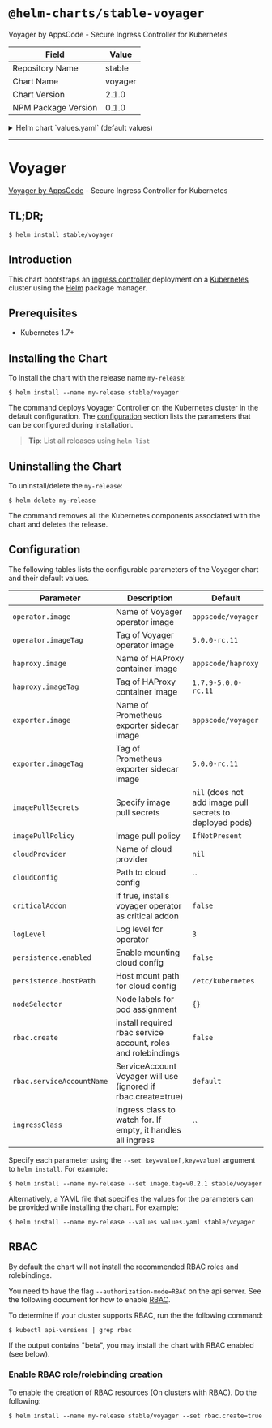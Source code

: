 # `@helm-charts/stable-voyager`

Voyager by AppsCode - Secure Ingress Controller for Kubernetes

| Field               | Value   |
| ------------------- | ------- |
| Repository Name     | stable  |
| Chart Name          | voyager |
| Chart Version       | 2.1.0   |
| NPM Package Version | 0.1.0   |

<details>

<summary>Helm chart `values.yaml` (default values)</summary>

```yaml
##
## Voyager chart configuration
##
operator:
  image: appscode/voyager
  imageTag: 5.0.0-rc.11
## Docker image containing HAProxy binary
haproxy:
  image: appscode/haproxy
  imageTag: 1.7.9-5.0.0-rc.11
## Docker image containing Prometheus exporter
exporter:
  image: appscode/voyager
  imageTag: 5.0.0-rc.11
## Optionally specify an array of imagePullSecrets.
## Secrets must be manually created in the namespace.
## ref: https://kubernetes.io/docs/concepts/containers/images/#specifying-imagepullsecrets-on-a-pod
##
# imagePullSecrets:
#   - name: myRegistryKeySecretName
## Specify a imagePullPolicy
## ref: http://kubernetes.io/docs/user-guide/images/#pre-pulling-images
##
imagePullPolicy: IfNotPresent
## Use cloud provider here.
cloudProvider:
## The path to the cloud provider configuration file. Empty string for no configuration file.
## ie. for azure use /etc/kubernetes/azure.json
cloudConfig: ''
## Installs voyager operator as critical addon
## https://kubernetes.io/docs/tasks/administer-cluster/guaranteed-scheduling-critical-addon-pods/
criticalAddon: false
## Log level for voyager
logLevel: 3
persistence:
  enabled: false
  hostPath: /etc/kubernetes

## Node labels for pod assignment
## Ref: https://kubernetes.io/docs/user-guide/node-selection/
##
nodeSelector: {}

## Install Default RBAC roles and bindings
rbac:
  ## If true, create & use RBAC resources
  create: false
  ## Ignored if rbac.create is true
  serviceAccountName: default

# this flag can be set to 'voyager' to handle only ingress
# with annotation kubernetes.io/ingress.class=voyager.
ingressClass:
```

</details>

---

# Voyager

[Voyager by AppsCode](https://github.com/appscode/voyager) - Secure Ingress Controller for Kubernetes

## TL;DR;

```console
$ helm install stable/voyager
```

## Introduction

This chart bootstraps an [ingress controller](https://github.com/appscode/voyager) deployment on a [Kubernetes](http://kubernetes.io) cluster using the [Helm](https://helm.sh) package manager.

## Prerequisites

- Kubernetes 1.7+

## Installing the Chart

To install the chart with the release name `my-release`:

```console
$ helm install --name my-release stable/voyager
```

The command deploys Voyager Controller on the Kubernetes cluster in the default configuration. The [configuration](#configuration) section lists the parameters that can be configured during installation.

> **Tip**: List all releases using `helm list`

## Uninstalling the Chart

To uninstall/delete the `my-release`:

```console
$ helm delete my-release
```

The command removes all the Kubernetes components associated with the chart and deletes the release.

## Configuration

The following tables lists the configurable parameters of the Voyager chart and their default values.

| Parameter                 | Description                                                   | Default                                                  |
| ------------------------- | ------------------------------------------------------------- | -------------------------------------------------------- |
| `operator.image`          | Name of Voyager operator image                                | `appscode/voyager`                                       |
| `operator.imageTag`       | Tag of Voyager operator image                                 | `5.0.0-rc.11`                                            |
| `haproxy.image`           | Name of HAProxy container image                               | `appscode/haproxy`                                       |
| `haproxy.imageTag`        | Tag of HAProxy container image                                | `1.7.9-5.0.0-rc.11`                                      |
| `exporter.image`          | Name of Prometheus exporter sidecar image                     | `appscode/voyager`                                       |
| `exporter.imageTag`       | Tag of Prometheus exporter sidecar image                      | `5.0.0-rc.11`                                            |
| `imagePullSecrets`        | Specify image pull secrets                                    | `nil` (does not add image pull secrets to deployed pods) |
| `imagePullPolicy`         | Image pull policy                                             | `IfNotPresent`                                           |
| `cloudProvider`           | Name of cloud provider                                        | `nil`                                                    |
| `cloudConfig`             | Path to cloud config                                          | ``                                                       |
| `criticalAddon`           | If true, installs voyager operator as critical addon          | `false`                                                  |
| `logLevel`                | Log level for operator                                        | `3`                                                      |
| `persistence.enabled`     | Enable mounting cloud config                                  | `false`                                                  |
| `persistence.hostPath`    | Host mount path for cloud config                              | `/etc/kubernetes`                                        |
| `nodeSelector`            | Node labels for pod assignment                                | `{}`                                                     |
| `rbac.create`             | install required rbac service account, roles and rolebindings | `false`                                                  |
| `rbac.serviceAccountName` | ServiceAccount Voyager will use (ignored if rbac.create=true) | `default`                                                |
| `ingressClass`            | Ingress class to watch for. If empty, it handles all ingress  | ``                                                       |

Specify each parameter using the `--set key=value[,key=value]` argument to `helm install`. For example:

```console
$ helm install --name my-release --set image.tag=v0.2.1 stable/voyager
```

Alternatively, a YAML file that specifies the values for the parameters can be provided while
installing the chart. For example:

```console
$ helm install --name my-release --values values.yaml stable/voyager
```

## RBAC

By default the chart will not install the recommended RBAC roles and rolebindings.

You need to have the flag `--authorization-mode=RBAC` on the api server. See the following document for how to enable [RBAC](https://kubernetes.io/docs/admin/authorization/rbac/).

To determine if your cluster supports RBAC, run the the following command:

```console
$ kubectl api-versions | grep rbac
```

If the output contains "beta", you may install the chart with RBAC enabled (see below).

### Enable RBAC role/rolebinding creation

To enable the creation of RBAC resources (On clusters with RBAC). Do the following:

```console
$ helm install --name my-release stable/voyager --set rbac.create=true
```
